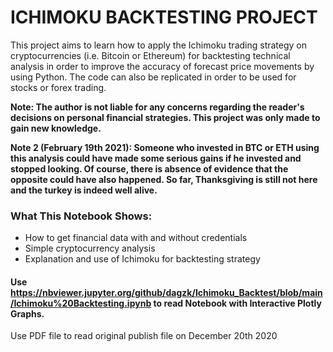 # ICHIMOKU BACKTESTING PROJECT

This project aims to learn how to apply the Ichimoku trading strategy on cryptocurrencies (i.e. Bitcoin or Ethereum) for backtesting technical analysis in order to improve the accuracy of forecast price movements by using Python. The code can also be replicated in order to be used for stocks or forex trading.

__Note: The author is not liable for any concerns regarding the reader's decisions on personal financial strategies. This project was only made to gain new knowledge.__

__Note 2 (February 19th 2021): Someone who invested in BTC or ETH using this analysis could have made some serious gains if he invested and stopped looking. Of course, there is absence of evidence that the opposite could have also happened. So far, Thanksgiving is still not here and the turkey is indeed well alive.__


### What This Notebook Shows:

- How to get financial data with and without credentials
- Simple cryptocurrency analysis
- Explanation and use of Ichimoku for backtesting strategy


#### Use https://nbviewer.jupyter.org/github/dagzk/Ichimoku_Backtest/blob/main/Ichimoku%20Backtesting.ipynb to read Notebook with Interactive Plotly Graphs.
Use PDF file to read original publish file on December 20th 2020
